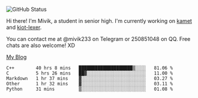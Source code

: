 ![GitHub Status](https://github-readme-stats.vercel.app/api?show_icons=true&username=Mivik)

Hi there! I'm Mivik, a student in senior high. I'm currently working on [kamet](https://github.com/Mivik/kamet) and [kiot-lexer](https://github.com/KiotLand/kiot-lexer).

You can contact me at @mivik233 on Telegram or 250851048 on QQ. Free chats are also welcome! XD

[My Blog](https://mivik.gitee.io)

<!--START_SECTION:waka-->
```text
C++        40 hrs 8 mins   ████████████████████▒░░░░   81.06 % 
C          5 hrs 26 mins   ██▓░░░░░░░░░░░░░░░░░░░░░░   11.00 % 
Markdown   1 hr 37 mins    ▓░░░░░░░░░░░░░░░░░░░░░░░░   03.27 % 
Other      1 hr 32 mins    ▓░░░░░░░░░░░░░░░░░░░░░░░░   03.11 % 
Python     31 mins         ▒░░░░░░░░░░░░░░░░░░░░░░░░   01.08 % 
```
<!--END_SECTION:waka-->
